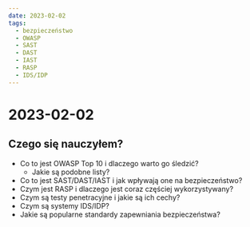 ```yaml
---
date: 2023-02-02
tags:
  - bezpieczeństwo
  - OWASP
  - SAST
  - DAST
  - IAST
  - RASP
  - IDS/IDP
---
```


# 2023-02-02

## Czego się nauczyłem?

- Co to jest OWASP Top 10 i dlaczego warto go śledzić?
  - Jakie są podobne listy?
- Co to jest SAST/DAST/IAST i jak wpływają one na bezpieczeństwo?
- Czym jest RASP i dlaczego jest coraz częściej wykorzystywany?
- Czym są testy penetracyjne i jakie są ich cechy?
- Czym są systemy IDS/IDP?
- Jakie są popularne standardy zapewniania bezpieczeństwa?
